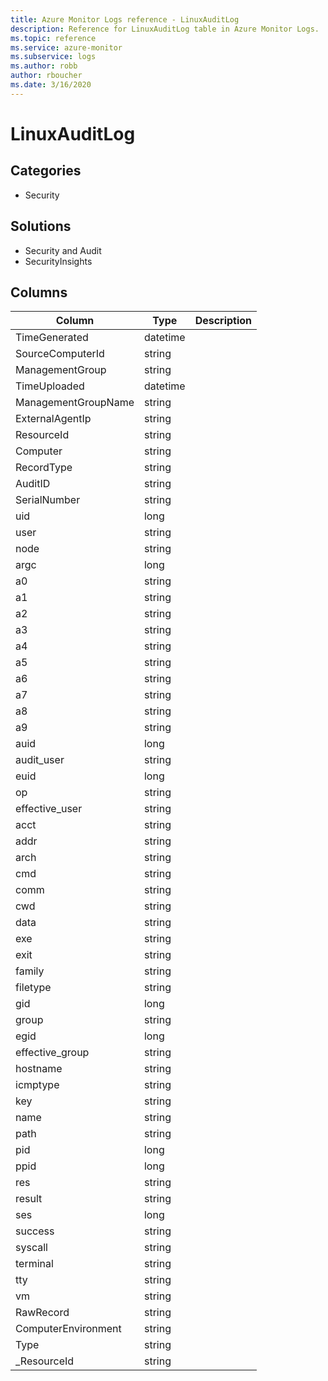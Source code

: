 ```yaml
---
title: Azure Monitor Logs reference - LinuxAuditLog
description: Reference for LinuxAuditLog table in Azure Monitor Logs.
ms.topic: reference
ms.service: azure-monitor
ms.subservice: logs
ms.author: robb
author: rboucher
ms.date: 3/16/2020
---
```


# LinuxAuditLog

 

## Categories

- Security
## Solutions

- Security and Audit
- SecurityInsights




## Columns

|Column|Type|Description|
|---|---|---|
|TimeGenerated|datetime||
|SourceComputerId|string||
|ManagementGroup|string||
|TimeUploaded|datetime||
|ManagementGroupName|string||
|ExternalAgentIp|string||
|ResourceId|string||
|Computer|string||
|RecordType|string||
|AuditID|string||
|SerialNumber|string||
|uid|long||
|user|string||
|node|string||
|argc|long||
|a0|string||
|a1|string||
|a2|string||
|a3|string||
|a4|string||
|a5|string||
|a6|string||
|a7|string||
|a8|string||
|a9|string||
|auid|long||
|audit_user|string||
|euid|long||
|op|string||
|effective_user|string||
|acct|string||
|addr|string||
|arch|string||
|cmd|string||
|comm|string||
|cwd|string||
|data|string||
|exe|string||
|exit|string||
|family|string||
|filetype|string||
|gid|long||
|group|string||
|egid|long||
|effective_group|string||
|hostname|string||
|icmptype|string||
|key|string||
|name|string||
|path|string||
|pid|long||
|ppid|long||
|res|string||
|result|string||
|ses|long||
|success|string||
|syscall|string||
|terminal|string||
|tty|string||
|vm|string||
|RawRecord|string||
|ComputerEnvironment|string||
|Type|string||
|_ResourceId|string||
